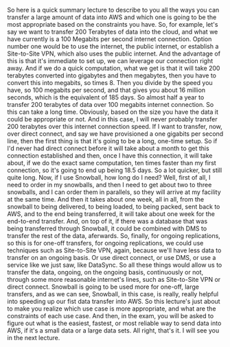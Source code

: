 
So here is a quick summary lecture
to describe to you all the ways
you can transfer a large amount of data into AWS
and which one is going to be the most
appropriate based on the constraints you have.
So, for example, let's say we want to transfer
200 Terabytes of data into the cloud,
and what we have currently is
a 100 Megabits per second internet connection.
Option number one would be to use the internet,
the public internet, or establish a Site-to-Site VPN,
which also uses the public internet.
And the advantage of this is that it's immediate to set up,
we can leverage our connection right away.
And if we do a quick computation,
what we get is that it will take 200 terabytes
converted into gigabytes and then megabytes,
then you have to convert this into megabits, so times 8.
Then you divide by the speed you have,
so 100 megabits per second, and that gives you about
16 million seconds, which is the equivalent of 185 days.
So almost half a year to transfer 200 terabytes of data
over 100 megabits internet connection.
So this can take a long time.
Obviously, based on the size you have the data
it could be appropriate or not.
And in this case, I will never probably transfer
200 terabytes over this internet connection speed.
If I want to transfer, now, over direct connect,
and say we have provisioned a one gigabits per second line,
then the first thing is that it's going to be
a long, one-time setup.
So if I'd never had direct connect before
it will take about a month
to get this connection established
and then, once I have this connection,
it will take about, if we do the exact same computation,
ten times faster than my first connection,
so it's going to end up being 18.5 days.
So a lot quicker, but still quite long.
Now, if I use Snowball, how long do I need?
Well, first of all, I need to order in my snowballs,
and then I need to get about two to three snowballs,
and I can order them in parallels,
so they will arrive at my facility at the same time.
And then it takes about one week, all in all,
from the snowball to being delivered,
to being loaded, to being packed,
sent back to AWS, and to the end being transferred,
it will take about one week for the end-to-end transfer.
And, on top of it, if there was a database
that was being transferred through Snowball,
it could be combined with DMS to transfer
the rest of the data, aferwards.
So, finally, for ongoing replications,
so this is for one-off transfers,
for ongoing replications, we could use techniques
such as Site-to-Site VPN, again, because we'll have
less data to transfer on an ongoing basis.
Or use direct connect, or use DMS,
or use a service like we just saw, like DataSync.
So all these things would allow us
to transfer the data, ongoing,
on the ongoing basis, continuously or not,
through some more reasonable internet's lines,
such as Site-to-Site VPN or direct connect.
Snowball is going to be used
more for one-off, large transfers,
and as we can see, Snowball, in this case,
is really, really helpful into speeding up
our fist data transfer into AWS.
So this lecture's just about to make you realize
which use case is more appropriate,
and what are the constraints of each use case.
And then, in the exam, you will be asked
to figure out what is the easiest, fastest,
or most reliable way to send data into AWS,
if it's a small data or a large data sets.
All right, that's it.
I will see you in the next lecture.